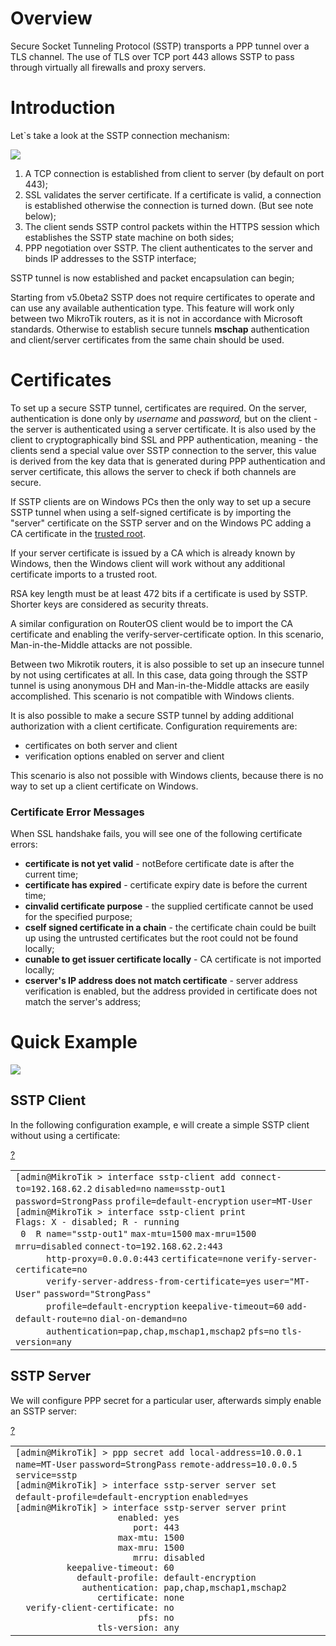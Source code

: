 # Overview

Secure Socket Tunneling Protocol (SSTP) transports a PPP tunnel over a TLS channel. The use of TLS over TCP port 443 allows SSTP to pass through virtually all firewalls and proxy servers.

# Introduction

Let\`s take a look at the SSTP connection mechanism:

  

![](https://help.mikrotik.com/docs/download/attachments/2031645/Sstp-how-works.png?version=2&modificationDate=1615377176687&api=v2)

1.  A TCP connection is established from client to server (by default on port 443);
2.  SSL validates the server certificate. If a certificate is valid, a connection is established otherwise the connection is turned down. (But see note below);
3.  The client sends SSTP control packets within the HTTPS session which establishes the SSTP state machine on both sides;
4.  PPP negotiation over SSTP. The client authenticates to the server and binds IP addresses to the SSTP interface;

SSTP tunnel is now established and packet encapsulation can begin;

Starting from v5.0beta2 SSTP does not require certificates to operate and can use any available authentication type. This feature will work only between two MikroTik routers, as it is not in accordance with Microsoft standards. Otherwise to establish secure tunnels **mschap** authentication and client/server certificates from the same chain should be used.

# Certificates

To set up a secure SSTP tunnel, certificates are required. On the server, authentication is done only by _username_ and _password,_ but on the client - the server is authenticated using a server certificate. It is also used by the client to cryptographically bind SSL and PPP authentication, meaning - the clients send a special value over SSTP connection to the server, this value is derived from the key data that is generated during PPP authentication and server certificate, this allows the server to check if both channels are secure.

If SSTP clients are on Windows PCs then the only way to set up a secure SSTP tunnel when using a self-signed certificate is by importing the "server" certificate on the SSTP server and on the Windows PC adding a CA certificate in the [trusted root](https://technet.microsoft.com/en-us/library/dd458982.aspx).

If your server certificate is issued by a CA which is already known by Windows, then the Windows client will work without any additional certificate imports to a trusted root.

RSA key length must be at least 472 bits if a certificate is used by SSTP. Shorter keys are considered as security threats.

  

A similar configuration on RouterOS client would be to import the CA certificate and enabling the verify-server-certificate option. In this scenario, Man-in-the-Middle attacks are not possible.

Between two Mikrotik routers, it is also possible to set up an insecure tunnel by not using certificates at all. In this case, data going through the SSTP tunnel is using anonymous DH and Man-in-the-Middle attacks are easily accomplished. This scenario is not compatible with Windows clients.

It is also possible to make a secure SSTP tunnel by adding additional authorization with a client certificate. Configuration requirements are:

-   certificates on both server and client
-   verification options enabled on server and client

This scenario is also not possible with Windows clients, because there is no way to set up a client certificate on Windows.

### Certificate Error Messages

When SSL handshake fails, you will see one of the following certificate errors:

-   **certificate is not yet valid** - notBefore certificate date is after the current time;
-   **certificate has expired** - certificate expiry date is before the current time;
-   **cinvalid certificate purpose** - the supplied certificate cannot be used for the specified purpose;
-   **cself signed certificate in a chain** - the certificate chain could be built up using the untrusted certificates but the root could not be found locally;
-   **cunable to get issuer certificate locally** - CA certificate is not imported locally;
-   **cserver's IP address does not match certificate** - server address verification is enabled, but the address provided in certificate does not match the server's address;

# Quick Example

![](https://help.mikrotik.com/docs/download/attachments/2031645/sstp-setup.jpg?version=1&modificationDate=1571825575193&api=v2)

## SSTP Client

In the following configuration example, e will create a simple SSTP client without using a certificate:

[?](https://help.mikrotik.com/docs/display/ROS/SSTP#)

<table border="0" cellpadding="0" cellspacing="0"><tbody><tr><td class="code"><div class="container" title="Hint: double-click to select code"><div class="line number1 index0 alt2" data-bidi-marker="true"><code class="ros plain">[admin@MikroTik &gt; interface sstp-client </code><code class="ros functions">add </code><code class="ros value">connect-to</code><code class="ros plain">=192.168.62.2</code> <code class="ros value">disabled</code><code class="ros plain">=no</code> <code class="ros value">name</code><code class="ros plain">=sstp-out1</code> <code class="ros value">password</code><code class="ros plain">=StrongPass</code> <code class="ros value">profile</code><code class="ros plain">=default-encryption</code> <code class="ros value">user</code><code class="ros plain">=MT-User</code></div><div class="line number2 index1 alt1" data-bidi-marker="true"><code class="ros plain">[admin@MikroTik &gt; interface sstp-client print</code></div><div class="line number3 index2 alt2" data-bidi-marker="true"><code class="ros plain">Flags</code><code class="ros constants">: X - disabled; R - running</code></div><div class="line number4 index3 alt1" data-bidi-marker="true"><code class="ros spaces">&nbsp;</code><code class="ros plain">0&nbsp; R </code><code class="ros value">name</code><code class="ros plain">=</code><code class="ros string">"sstp-out1"</code> <code class="ros value">max-mtu</code><code class="ros plain">=1500</code> <code class="ros value">max-mru</code><code class="ros plain">=1500</code> <code class="ros value">mrru</code><code class="ros plain">=disabled</code> <code class="ros value">connect-to</code><code class="ros plain">=192.168.62.2:443</code></div><div class="line number5 index4 alt2" data-bidi-marker="true"><code class="ros spaces">&nbsp;&nbsp;&nbsp;&nbsp;&nbsp;&nbsp;</code><code class="ros value">http-proxy</code><code class="ros plain">=0.0.0.0:443</code> <code class="ros value">certificate</code><code class="ros plain">=none</code> <code class="ros value">verify-server-certificate</code><code class="ros plain">=no</code></div><div class="line number6 index5 alt1" data-bidi-marker="true"><code class="ros spaces">&nbsp;&nbsp;&nbsp;&nbsp;&nbsp;&nbsp;</code><code class="ros value">verify-server-address-from-certificate</code><code class="ros plain">=yes</code> <code class="ros value">user</code><code class="ros plain">=</code><code class="ros string">"MT-User"</code> <code class="ros value">password</code><code class="ros plain">=</code><code class="ros string">"StrongPass"</code></div><div class="line number7 index6 alt2" data-bidi-marker="true"><code class="ros spaces">&nbsp;&nbsp;&nbsp;&nbsp;&nbsp;&nbsp;</code><code class="ros value">profile</code><code class="ros plain">=default-encryption</code> <code class="ros value">keepalive-timeout</code><code class="ros plain">=60</code> <code class="ros value">add-default-route</code><code class="ros plain">=no</code> <code class="ros value">dial-on-demand</code><code class="ros plain">=no</code></div><div class="line number8 index7 alt1" data-bidi-marker="true"><code class="ros spaces">&nbsp;&nbsp;&nbsp;&nbsp;&nbsp;&nbsp;</code><code class="ros value">authentication</code><code class="ros plain">=pap,chap,mschap1,mschap2</code> <code class="ros value">pfs</code><code class="ros plain">=no</code> <code class="ros value">tls-version</code><code class="ros plain">=any</code></div></div></td></tr></tbody></table>

## SSTP Server

We will configure PPP secret for a particular user, afterwards simply enable an SSTP server:

[?](https://help.mikrotik.com/docs/display/ROS/SSTP#)

<table border="0" cellpadding="0" cellspacing="0"><tbody><tr><td class="code"><div class="container" title="Hint: double-click to select code"><div class="line number1 index0 alt2" data-bidi-marker="true"><code class="ros plain">[admin@MikroTik] &gt; ppp secret </code><code class="ros functions">add </code><code class="ros value">local-address</code><code class="ros plain">=10.0.0.1</code> <code class="ros value">name</code><code class="ros plain">=MT-User</code> <code class="ros value">password</code><code class="ros plain">=StrongPass</code> <code class="ros value">remote-address</code><code class="ros plain">=10.0.0.5</code> <code class="ros value">service</code><code class="ros plain">=sstp</code></div><div class="line number2 index1 alt1" data-bidi-marker="true"><code class="ros plain">[admin@MikroTik] &gt; interface sstp-server server </code><code class="ros functions">set </code><code class="ros value">default-profile</code><code class="ros plain">=default-encryption</code> <code class="ros value">enabled</code><code class="ros plain">=yes</code></div><div class="line number3 index2 alt2" data-bidi-marker="true"><code class="ros plain">[admin@MikroTik] &gt; interface sstp-server server print</code></div><div class="line number4 index3 alt1" data-bidi-marker="true"><code class="ros spaces">&nbsp;&nbsp;&nbsp;&nbsp;&nbsp;&nbsp;&nbsp;&nbsp;&nbsp;&nbsp;&nbsp;&nbsp;&nbsp;&nbsp;&nbsp;&nbsp;&nbsp;&nbsp;&nbsp;&nbsp;</code><code class="ros plain">enabled</code><code class="ros constants">: yes</code></div><div class="line number5 index4 alt2" data-bidi-marker="true"><code class="ros spaces">&nbsp;&nbsp;&nbsp;&nbsp;&nbsp;&nbsp;&nbsp;&nbsp;&nbsp;&nbsp;&nbsp;&nbsp;&nbsp;&nbsp;&nbsp;&nbsp;&nbsp;&nbsp;&nbsp;&nbsp;&nbsp;&nbsp;&nbsp;</code><code class="ros plain">port</code><code class="ros constants">: 443</code></div><div class="line number6 index5 alt1" data-bidi-marker="true"><code class="ros spaces">&nbsp;&nbsp;&nbsp;&nbsp;&nbsp;&nbsp;&nbsp;&nbsp;&nbsp;&nbsp;&nbsp;&nbsp;&nbsp;&nbsp;&nbsp;&nbsp;&nbsp;&nbsp;&nbsp;&nbsp;</code><code class="ros plain">max-mtu</code><code class="ros constants">: 1500</code></div><div class="line number7 index6 alt2" data-bidi-marker="true"><code class="ros spaces">&nbsp;&nbsp;&nbsp;&nbsp;&nbsp;&nbsp;&nbsp;&nbsp;&nbsp;&nbsp;&nbsp;&nbsp;&nbsp;&nbsp;&nbsp;&nbsp;&nbsp;&nbsp;&nbsp;&nbsp;</code><code class="ros plain">max-mru</code><code class="ros constants">: 1500</code></div><div class="line number8 index7 alt1" data-bidi-marker="true"><code class="ros spaces">&nbsp;&nbsp;&nbsp;&nbsp;&nbsp;&nbsp;&nbsp;&nbsp;&nbsp;&nbsp;&nbsp;&nbsp;&nbsp;&nbsp;&nbsp;&nbsp;&nbsp;&nbsp;&nbsp;&nbsp;&nbsp;&nbsp;&nbsp;</code><code class="ros plain">mrru</code><code class="ros constants">: disab</code><code class="ros plain">led</code></div><div class="line number9 index8 alt2" data-bidi-marker="true"><code class="ros spaces">&nbsp;&nbsp;&nbsp;&nbsp;&nbsp;&nbsp;&nbsp;&nbsp;&nbsp;&nbsp;</code><code class="ros plain">keepalive-timeout</code><code class="ros constants">: 60</code></div><div class="line number10 index9 alt1" data-bidi-marker="true"><code class="ros spaces">&nbsp;&nbsp;&nbsp;&nbsp;&nbsp;&nbsp;&nbsp;&nbsp;&nbsp;&nbsp;&nbsp;&nbsp;</code><code class="ros plain">default-profile</code><code class="ros constants">: default-encryption</code></div><div class="line number11 index10 alt2" data-bidi-marker="true"><code class="ros spaces">&nbsp;&nbsp;&nbsp;&nbsp;&nbsp;&nbsp;&nbsp;&nbsp;&nbsp;&nbsp;&nbsp;&nbsp;&nbsp;</code><code class="ros plain">authentication</code><code class="ros constants">: pap,chap,mschap1,mschap2</code></div><div class="line number12 index11 alt1" data-bidi-marker="true"><code class="ros spaces">&nbsp;&nbsp;&nbsp;&nbsp;&nbsp;&nbsp;&nbsp;&nbsp;&nbsp;&nbsp;&nbsp;&nbsp;&nbsp;&nbsp;&nbsp;&nbsp;</code><code class="ros plain">certificate</code><code class="ros constants">: none</code></div><div class="line number13 index12 alt2" data-bidi-marker="true"><code class="ros spaces">&nbsp;&nbsp;</code><code class="ros plain">verify-client-certificate</code><code class="ros constants">: no</code></div><div class="line number14 index13 alt1" data-bidi-marker="true"><code class="ros spaces">&nbsp;&nbsp;&nbsp;&nbsp;&nbsp;&nbsp;&nbsp;&nbsp;&nbsp;&nbsp;&nbsp;&nbsp;&nbsp;&nbsp;&nbsp;&nbsp;&nbsp;&nbsp;&nbsp;&nbsp;&nbsp;&nbsp;&nbsp;&nbsp;</code><code class="ros plain">pfs</code><code class="ros constants">: no</code></div><div class="line number15 index14 alt2" data-bidi-marker="true"><code class="ros spaces">&nbsp;&nbsp;&nbsp;&nbsp;&nbsp;&nbsp;&nbsp;&nbsp;&nbsp;&nbsp;&nbsp;&nbsp;&nbsp;&nbsp;&nbsp;&nbsp;</code><code class="ros plain">tls-version</code><code class="ros constants">: any</code></div></div></td></tr></tbody></table>
